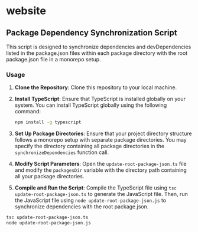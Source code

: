 # website

## Package Dependency Synchronization Script

This script is designed to synchronize dependencies and devDependencies listed in the package.json files within each package directory with the root package.json file in a monorepo setup.

### Usage

1. **Clone the Repository**: Clone this repository to your local machine.

2. **Install TypeScript**: Ensure that TypeScript is installed globally on your system. You can install TypeScript globally using the following command:

   ```bash
   npm install -g typescript

   ```

3. **Set Up Package Directories**: Ensure that your project directory structure follows a monorepo setup with separate package directories. You may specify the directory containing all package directories in the `synchronizeDependencies` function call.

4. **Modify Script Parameters**: Open the `update-root-package-json.ts` file and modify the `packagesDir` variable with the directory path containing all your package directories.

5. **Compile and Run the Script**: Compile the TypeScript file using `tsc update-root-package-json.ts` to generate the JavaScript file. Then, run the JavaScript file using `node update-root-package-json.js` to synchronize dependencies with the root package.json.

```bash
tsc update-root-package-json.ts
node update-root-package-json.js
```
